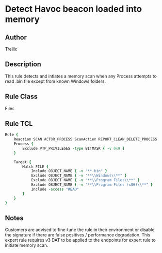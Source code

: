# Detect Havoc beacon loaded into memory

## Author
Trellix

## Description
This rule detects and intiates a memory scan when any Process attempts to read .bin file except from known Windows folders.

## Rule Class 
Files

## Rule TCL
```tcl
Rule {
    Reaction SCAN ACTOR_PROCESS ScanAction REPORT_CLEAN_DELETE_PROCESS
    Process {
        Exclude VTP_PRIVILEGES -type BITMASK { -v 0x9 }
    }
   
    Target {
        Match FILE {
            Include OBJECT_NAME { -v "**.bin" }
            Exclude OBJECT_NAME { -v "**\\Windows\\**" }
            Exclude OBJECT_NAME { -v "**\\Program Files\\**" }
            Exclude OBJECT_NAME { -v "**\\Program Files (x86)\\**" }
            Include -access "READ"
        }
    }
}
```

## Notes
Customers are advised to fine-tune the rule in their environment or disable the signature if there are false positives / performance degradation.
This expert rule requires v3 DAT to be applied to the endpoints for expert rule to initiate memory scan.